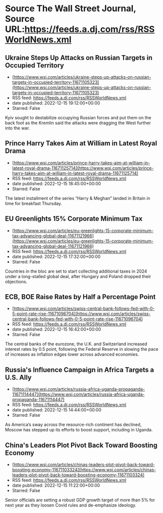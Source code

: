 # Source The Wall Street Journal, Source URL:https://feeds.a.dj.com/rss/RSSWorldNews.xml

## Ukraine Steps Up Attacks on Russian Targets in Occupied Territory
 - [https://www.wsj.com/articles/ukraine-steps-up-attacks-on-russian-targets-in-occupied-territory-11671105323](https://www.wsj.com/articles/ukraine-steps-up-attacks-on-russian-targets-in-occupied-territory-11671105323)
 - RSS feed: https://feeds.a.dj.com/rss/RSSWorldNews.xml
 - date published: 2022-12-15 19:12:00+00:00
 - Starred: False

Kyiv sought to destabilize occupying Russian forces and put them on the back foot as the Kremlin said the attacks were dragging the West further into the war.

## Prince Harry Takes Aim at William in Latest Royal Drama
 - [https://www.wsj.com/articles/prince-harry-takes-aim-at-william-in-latest-royal-drama-11671125714](https://www.wsj.com/articles/prince-harry-takes-aim-at-william-in-latest-royal-drama-11671125714)
 - RSS feed: https://feeds.a.dj.com/rss/RSSWorldNews.xml
 - date published: 2022-12-15 18:45:00+00:00
 - Starred: False

The latest installment of the series “Harry &amp; Meghan” landed in Britain in time for breakfast Thursday.

## EU Greenlights 15% Corporate Minimum Tax
 - [https://www.wsj.com/articles/eu-greenlights-15-corporate-minimum-tax-advancing-global-deal-11671121966](https://www.wsj.com/articles/eu-greenlights-15-corporate-minimum-tax-advancing-global-deal-11671121966)
 - RSS feed: https://feeds.a.dj.com/rss/RSSWorldNews.xml
 - date published: 2022-12-15 17:32:00+00:00
 - Starred: False

Countries in the bloc are set to start collecting additional taxes in 2024 under a long-stalled global deal, after Hungary and Poland dropped their objections.

## ECB, BOE Raise Rates by Half a Percentage Point
 - [https://www.wsj.com/articles/swiss-central-bank-follows-fed-with-0-5-point-rate-rise-11671096704](https://www.wsj.com/articles/swiss-central-bank-follows-fed-with-0-5-point-rate-rise-11671096704)
 - RSS feed: https://feeds.a.dj.com/rss/RSSWorldNews.xml
 - date published: 2022-12-15 16:42:00+00:00
 - Starred: False

The central banks of the eurozone, the U.K. and Switzerland increased interest rates by 0.5 point, following the Federal Reserve in slowing the pace of increases as inflation edges lower across advanced economies.

## Russia's Influence Campaign in Africa Targets a U.S. Ally
 - [https://www.wsj.com/articles/russia-africa-uganda-propaganda-11671114447](https://www.wsj.com/articles/russia-africa-uganda-propaganda-11671114447)
 - RSS feed: https://feeds.a.dj.com/rss/RSSWorldNews.xml
 - date published: 2022-12-15 14:44:00+00:00
 - Starred: False

As America’s sway across the resource-rich continent has declined, Moscow has stepped up its efforts to boost support, including in Uganda.

## China's Leaders Plot Pivot Back Toward Boosting Economy
 - [https://www.wsj.com/articles/chinas-leaders-plot-pivot-back-toward-boosting-economy-11671103324](https://www.wsj.com/articles/chinas-leaders-plot-pivot-back-toward-boosting-economy-11671103324)
 - RSS feed: https://feeds.a.dj.com/rss/RSSWorldNews.xml
 - date published: 2022-12-15 11:22:00+00:00
 - Starred: False

Senior officials are setting a robust GDP growth target of more than 5% for next year as they loosen Covid rules and de-emphasize ideology.
